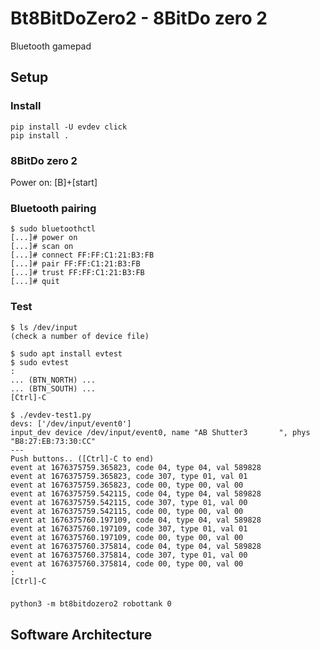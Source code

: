 # Bt8BitDoZero2 - 8BitDo zero 2

Bluetooth gamepad

## Setup

### Install

``` shell
pip install -U evdev click
pip install .
```


### 8BitDo zero 2

Power on: [B]+[start]


### Bluetooth pairing

``` shell
$ sudo bluetoothctl
[...]# power on
[...]# scan on
[...]# connect FF:FF:C1:21:B3:FB
[...]# pair FF:FF:C1:21:B3:FB
[...]# trust FF:FF:C1:21:B3:FB
[...]# quit
```


### Test

``` shell
$ ls /dev/input
(check a number of device file)

$ sudo apt install evtest
$ sudo evtest
:
... (BTN_NORTH) ...
... (BTN_SOUTH) ...
[Ctrl]-C

$ ./evdev-test1.py
devs: ['/dev/input/event0']
input_dev device /dev/input/event0, name "AB Shutter3       ", phys "B8:27:EB:73:30:CC"
---
Push buttons.. ([Ctrl]-C to end)
event at 1676375759.365823, code 04, type 04, val 589828
event at 1676375759.365823, code 307, type 01, val 01
event at 1676375759.365823, code 00, type 00, val 00
event at 1676375759.542115, code 04, type 04, val 589828
event at 1676375759.542115, code 307, type 01, val 00
event at 1676375759.542115, code 00, type 00, val 00
event at 1676375760.197109, code 04, type 04, val 589828
event at 1676375760.197109, code 307, type 01, val 01
event at 1676375760.197109, code 00, type 00, val 00
event at 1676375760.375814, code 04, type 04, val 589828
event at 1676375760.375814, code 307, type 01, val 00
event at 1676375760.375814, code 00, type 00, val 00
:
[Ctrl]-C
```

### 

``` shell
python3 -m bt8bitdozero2 robottank 0
```

## Software Architecture

``` text
```
